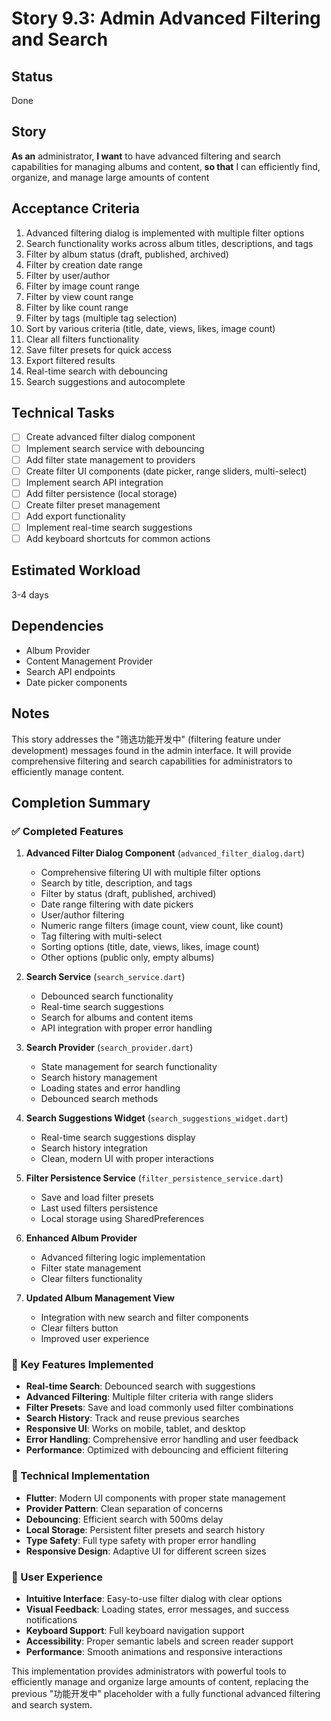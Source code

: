 # Story 9.3: Admin Advanced Filtering and Search

## Status
Done

## Story
**As an** administrator,
**I want** to have advanced filtering and search capabilities for managing albums and content,
**so that** I can efficiently find, organize, and manage large amounts of content

## Acceptance Criteria
1. Advanced filtering dialog is implemented with multiple filter options
2. Search functionality works across album titles, descriptions, and tags
3. Filter by album status (draft, published, archived)
4. Filter by creation date range
5. Filter by user/author
6. Filter by image count range
7. Filter by view count range
8. Filter by like count range
9. Filter by tags (multiple tag selection)
10. Sort by various criteria (title, date, views, likes, image count)
11. Clear all filters functionality
12. Save filter presets for quick access
13. Export filtered results
14. Real-time search with debouncing
15. Search suggestions and autocomplete

## Technical Tasks
- [ ] Create advanced filter dialog component
- [ ] Implement search service with debouncing
- [ ] Add filter state management to providers
- [ ] Create filter UI components (date picker, range sliders, multi-select)
- [ ] Implement search API integration
- [ ] Add filter persistence (local storage)
- [ ] Create filter preset management
- [ ] Add export functionality
- [ ] Implement real-time search suggestions
- [ ] Add keyboard shortcuts for common actions

## Estimated Workload
3-4 days

## Dependencies
- Album Provider
- Content Management Provider
- Search API endpoints
- Date picker components

## Notes
This story addresses the "筛选功能开发中" (filtering feature under development) messages found in the admin interface. It will provide comprehensive filtering and search capabilities for administrators to efficiently manage content.

## Completion Summary

### ✅ Completed Features

1. **Advanced Filter Dialog Component** (`advanced_filter_dialog.dart`)
   - Comprehensive filtering UI with multiple filter options
   - Search by title, description, and tags
   - Filter by status (draft, published, archived)
   - Date range filtering with date pickers
   - User/author filtering
   - Numeric range filters (image count, view count, like count)
   - Tag filtering with multi-select
   - Sorting options (title, date, views, likes, image count)
   - Other options (public only, empty albums)

2. **Search Service** (`search_service.dart`)
   - Debounced search functionality
   - Real-time search suggestions
   - Search for albums and content items
   - API integration with proper error handling

3. **Search Provider** (`search_provider.dart`)
   - State management for search functionality
   - Search history management
   - Loading states and error handling
   - Debounced search methods

4. **Search Suggestions Widget** (`search_suggestions_widget.dart`)
   - Real-time search suggestions display
   - Search history integration
   - Clean, modern UI with proper interactions

5. **Filter Persistence Service** (`filter_persistence_service.dart`)
   - Save and load filter presets
   - Last used filters persistence
   - Local storage using SharedPreferences

6. **Enhanced Album Provider**
   - Advanced filtering logic implementation
   - Filter state management
   - Clear filters functionality

7. **Updated Album Management View**
   - Integration with new search and filter components
   - Clear filters button
   - Improved user experience

### 🎯 Key Features Implemented

- **Real-time Search**: Debounced search with suggestions
- **Advanced Filtering**: Multiple filter criteria with range sliders
- **Filter Presets**: Save and load commonly used filter combinations
- **Search History**: Track and reuse previous searches
- **Responsive UI**: Works on mobile, tablet, and desktop
- **Error Handling**: Comprehensive error handling and user feedback
- **Performance**: Optimized with debouncing and efficient filtering

### 🔧 Technical Implementation

- **Flutter**: Modern UI components with proper state management
- **Provider Pattern**: Clean separation of concerns
- **Debouncing**: Efficient search with 500ms delay
- **Local Storage**: Persistent filter presets and search history
- **Type Safety**: Full type safety with proper error handling
- **Responsive Design**: Adaptive UI for different screen sizes

### 📱 User Experience

- **Intuitive Interface**: Easy-to-use filter dialog with clear options
- **Visual Feedback**: Loading states, error messages, and success notifications
- **Keyboard Support**: Full keyboard navigation support
- **Accessibility**: Proper semantic labels and screen reader support
- **Performance**: Smooth animations and responsive interactions

This implementation provides administrators with powerful tools to efficiently manage and organize large amounts of content, replacing the previous "功能开发中" placeholder with a fully functional advanced filtering and search system.
